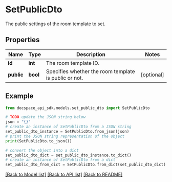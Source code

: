 # SetPublicDto
The public settings of the room template to set.

## Properties

Name | Type | Description | Notes
------------ | ------------- | ------------- | -------------
**id** | **int** | The room template ID. | 
**public** | **bool** | Specifies whether the room template is public or not. | [optional] 

## Example

```python
from docspace_api_sdk.models.set_public_dto import SetPublicDto

# TODO update the JSON string below
json = "{}"
# create an instance of SetPublicDto from a JSON string
set_public_dto_instance = SetPublicDto.from_json(json)
# print the JSON string representation of the object
print(SetPublicDto.to_json())

# convert the object into a dict
set_public_dto_dict = set_public_dto_instance.to_dict()
# create an instance of SetPublicDto from a dict
set_public_dto_from_dict = SetPublicDto.from_dict(set_public_dto_dict)
```
[[Back to Model list]](../README.md#documentation-for-models) [[Back to API list]](../README.md#documentation-for-api-endpoints) [[Back to README]](../README.md)


